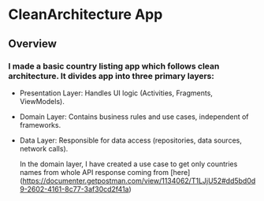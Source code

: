 # CleanArchitecture App<br>
## Overview
### I made a basic country listing app which follows clean architecture. It divides app into three primary layers:
- Presentation Layer: Handles UI logic (Activities, Fragments, ViewModels).
- Domain Layer: Contains business rules and use cases, independent of frameworks.
- Data Layer: Responsible for data access (repositories, data sources, network calls).

  In the domain layer, I have created a use case to get only countries names from whole API response coming from [here] (https://documenter.getpostman.com/view/1134062/T1LJjU52#dd5bd0d9-2602-4161-8c77-3af30cd2f41a)
